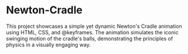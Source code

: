# Newton-Cradle
This project showcases a simple yet dynamic Newton's Cradle animation using HTML, CSS, and @keyframes. The animation simulates the iconic swinging motion of the cradle's balls, demonstrating the principles of physics in a visually engaging way.
